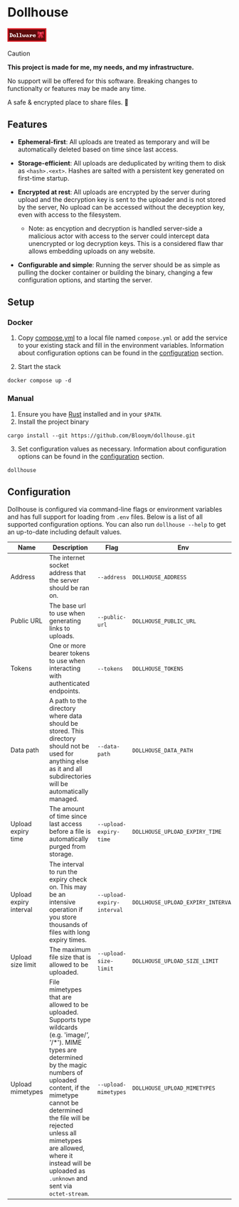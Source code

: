 # Dollhouse

![Dollware Badge](.assets/88x31.png)

> [!CAUTION]  
> **This project is made for me, my needs, and my infrastructure.**
>
> No support will be offered for this software. Breaking changes to functionalty or features may be made any time.

A safe & encrypted place to share files. 🎀

## Features

- **Ephemeral-first**: All uploads are treated as temporary and will be automatically deleted based on time since last access.

- **Storage-efficient**: All uploads are deduplicated by writing them to disk as `<hash>.<ext>`. Hashes are salted with a persistent key generated on first-time startup.

- **Encrypted at rest**: All uploads are encrypted by the server during upload and the decryption key is sent to the uploader and is not stored by the server, No upload can be accessed without the deceyption key, even with access to the filesystem.
  - Note: as encyption and decryption is handled server-side a malicious actor with access to the server could intercept data unencrypted or log decryption keys. This is a considered flaw thar allows embedding uploads on any website.

- **Configurable and simple**: Running the server should be as simple as pulling the docker container or building the binary, changing a few configuration options, and starting the server.

## Setup

### Docker

1. Copy [compose.yml](./compose.yml) to a local file named `compose.yml` or add the
   service to your existing stack and fill in the environment variables.
   Information about configuration options can be found in the
   [configuration](#configuration) section.

2. Start the stack

```
docker compose up -d
```

### Manual

1. Ensure you have [Rust](https://www.rust-lang.org/tools/install) installed and
   in your `$PATH`.
2. Install the project binary

```
cargo install --git https://github.com/Blooym/dollhouse.git
```

3. Set configuration values as necessary.
   Information about configuration options can be found in the
   [configuration](#configuration) section.

```
dollhouse
```

## Configuration

Dollhouse is configured via command-line flags or environment variables and has full support for loading from `.env` files. Below is a list of all supported configuration options. You can also run `dollhouse --help` to get an up-to-date including default values.

| Name                   | Description                                                                                                                                                                                                                                                                                                                                        | Flag                       | Env                                | Default                       |
| ---------------------- | -------------------------------------------------------------------------------------------------------------------------------------------------------------------------------------------------------------------------------------------------------------------------------------------------------------------------------------------------- | -------------------------- | ---------------------------------- | ----------------------------- |
| Address                | The internet socket address that the server should be ran on.                                                                                                                                                                                                                                                                                      | `--address`                | `DOLLHOUSE_ADDRESS`                | `127.0.0.1:8731`              |
| Public URL             | The base url to use when generating links to uploads.                                                                                                                                                                                                                                                                                              | `--public-url`             | `DOLLHOUSE_PUBLIC_URL`             | `http://127.0.0.1:8731`       |
| Tokens                 | One or more bearer tokens to use when interacting with authenticated endpoints.                                                                                                                                                                                                                                                                    | `--tokens`                 | `DOLLHOUSE_TOKENS`                 |                               |
| Data path              | A path to the directory where data should be stored. This directory should not be used for anything else as it and all subdirectories will be automatically managed.                                                                                                                                                                               | `--data-path`              | `DOLLHOUSE_DATA_PATH`              | `OS Data Directory/dollhouse` |
| Upload expiry time     | The amount of time since last access before a file is automatically purged from storage.                                                                                                                                                                                                                                                           | `--upload-expiry-time`     | `DOLLHOUSE_UPLOAD_EXPIRY_TIME`     | `31 days`                     |
| Upload expiry interval | The interval to run the expiry check on. This may be an intensive operation if you store thousands of files with long expiry times.                                                                                                                                                                                                                | `--upload-expiry-interval` | `DOLLHOUSE_UPLOAD_EXPIRY_INTERVAL` | `1 hour`                      |
| Upload size limit      | The maximum file size that is allowed to be uploaded.                                                                                                                                                                                                                                                                                              | `--upload-size-limit`      | `DOLLHOUSE_UPLOAD_SIZE_LIMIT`      | `50MB`                        |
| Upload mimetypes       | File mimetypes that are allowed to be uploaded. Supports type wildcards (e.g. 'image/*', '*/*'). MIME types are determined by the magic numbers of uploaded content, if the mimetype cannot be determined the file will be rejected unless all mimetypes are allowed, where it instead will be uploaded as `.unknown` and sent via `octet-stream`. | `--upload-mimetypes`       | `DOLLHOUSE_UPLOAD_MIMETYPES`       | `image/*`, `video/*`          |
